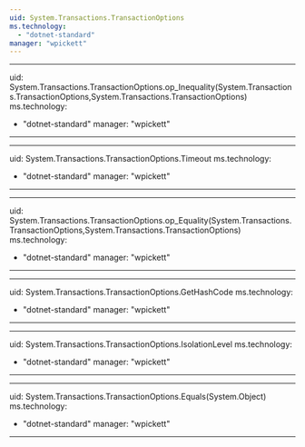 ```yaml
---
uid: System.Transactions.TransactionOptions
ms.technology: 
  - "dotnet-standard"
manager: "wpickett"
---
```


---
uid: System.Transactions.TransactionOptions.op_Inequality(System.Transactions.TransactionOptions,System.Transactions.TransactionOptions)
ms.technology: 
  - "dotnet-standard"
manager: "wpickett"
---

---
uid: System.Transactions.TransactionOptions.Timeout
ms.technology: 
  - "dotnet-standard"
manager: "wpickett"
---

---
uid: System.Transactions.TransactionOptions.op_Equality(System.Transactions.TransactionOptions,System.Transactions.TransactionOptions)
ms.technology: 
  - "dotnet-standard"
manager: "wpickett"
---

---
uid: System.Transactions.TransactionOptions.GetHashCode
ms.technology: 
  - "dotnet-standard"
manager: "wpickett"
---

---
uid: System.Transactions.TransactionOptions.IsolationLevel
ms.technology: 
  - "dotnet-standard"
manager: "wpickett"
---

---
uid: System.Transactions.TransactionOptions.Equals(System.Object)
ms.technology: 
  - "dotnet-standard"
manager: "wpickett"
---
